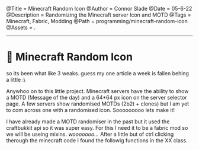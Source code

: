 @Title = Minecraft Random Icon
@Author = Connor Slade
@Date = 05-6-22
@Description = Randomizing the Minecraft server Icon and MOTD
@Tags = Minecraft, Fabric, Modding
@Path = programming/minecraft-random-icon
@Assets = .

---

# 🥌 Minecraft Random Icon

so its been what like 3 weaks.
guess my one article a week is fallen behing a little :\

Anywhoo on to this little project.
Minecraft servers have the ability to show a MOTD (Message of the day) and a 64*64 px icon on the server selector page.
A few servers show randomised MOTDs (2b2t + clones) but I am yet to com across one with a randomised icon.
Sooooooooo lets make it!

I have already made a MOTD randomiser in the past but it used the craftbukkit api so it was super easy.
For this I need it to be a fabric mod so we will be useing mixins. *wooooooo...*
After a little but of ctrl clicking therough the minecraft code I found the followig functions in the XX class.
